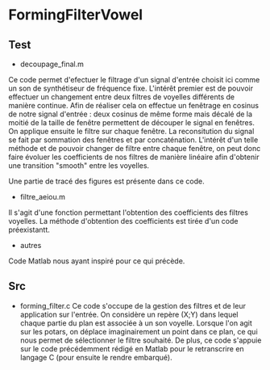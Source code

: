 # FormingFilterVowel

## Test ##

- decoupage_final.m

Ce code permet d'efectuer le filtrage d'un signal d'entrée choisit ici comme un son de synthétiseur de fréquence fixe.
L'intérêt premier est de pouvoir effectuer un changement entre deux filtres de voyelles différents de manière continue.
Afin de réaliser cela on effectue un fenêtrage en cosinus de notre signal d'entrée : deux cosinus de même forme mais décalé de la moitié de la taille de fenêtre permettent de découper le signal 
en fenêtres. On applique ensuite le filtre sur chaque fenêtre. La reconsitution du signal se fait par sommation des fenêtres et par concaténation. 
L'intérêt d'un telle méthode et de pouvoir changer de filtre entre chaque fenêtre, on peut donc faire évoluer les coefficients de nos filtres de manière linéaire afin d'obtenir une transition 
"smooth" entre les voyelles.

Une partie de tracé des figures est présente dans ce code. 


- filtre_aeiou.m

Il s'agit d'une fonction permettant l'obtention des coefficients des filtres voyelles. 
La méthode d'obtention des coefficients est tirée d'un code préexistantt.

- autres

Code Matlab nous ayant inspiré pour ce qui précède. 

## Src ##

- forming_filter.c
Ce code s'occupe de la gestion des filtres et de leur application sur l'entrée.
On considère un repère (X;Y) dans lequel chaque partie du plan est associée à un son voyelle. Lorsque l'on agit sur les potars, on déplace imaginairement un point dans ce plan, ce qui nous permet de sélectionner le filtre souhaité.
De plus, ce code s'appuie sur le code précédemment rédigé en Matlab pour le retranscrire en langage C (pour ensuite le rendre embarqué).
